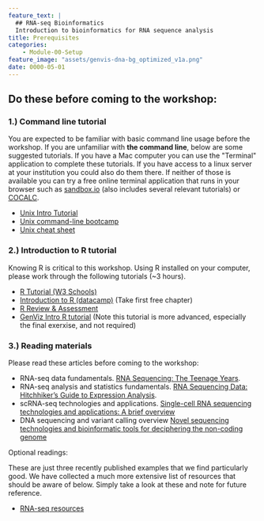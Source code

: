 ```yaml
---
feature_text: |
  ## RNA-seq Bioinformatics
  Introduction to bioinformatics for RNA sequence analysis
title: Prerequisites
categories:
    - Module-00-Setup
feature_image: "assets/genvis-dna-bg_optimized_v1a.png"
date: 0000-05-01
---
```


## Do these before coming to the workshop:

### 1.) Command line tutorial
You are expected to be familiar with basic command line usage before the workshop. If you are unfamiliar with **the command line**, below are some suggested tutorials. If you have a Mac computer you can use the "Terminal" application to complete these tutorials. If you have access to a linux server at your institution you could also do them there. If neither of those is available you can try a free online terminal application that runs in your browser such as [sandbox.io](https://sandbox.bio/playground) (also includes several relevant tutorials) or [COCALC](https://cocalc.com/app?anonymous=terminal).

* [Unix Intro Tutorial](https://rnabio.org/module-00-setup/0000/08/01/Unix/)
* [Unix command-line bootcamp](http://korflab.ucdavis.edu/bootcamp.html)
* [Unix cheat sheet](https://www.guru99.com/linux-commands-cheat-sheet.html)

### 2.) Introduction to R tutorial
Knowing R is critical to this workshop. Using R installed on your computer, please work through the following tutorials (~3 hours).

* [R Tutorial (W3 Schools)](https://www.w3schools.com/r/default.asp)
* [Introduction to R (datacamp)](https://app.datacamp.com/learn/courses/free-introduction-to-r) (Take first free chapter)
* [R Review & Assessment](https://nceas.github.io/oss-lessons/r-review-and-assessment/r-review-and-assessment.html)
* [GenViz Intro R tutorial](https://genviz.org/module-02-r/0002/02/01/introductionToR/) (Note this tutorial is more advanced, especially the final exerxise, and not required)

### 3.) Reading materials
Please read these articles before coming to the workshop:

* RNA-seq data fundamentals. [RNA Sequencing: The Teenage Years](https://pubmed.ncbi.nlm.nih.gov/31341269/).
* RNA-seq analysis and statistics fundamentals. [RNA Sequencing Data: Hitchhiker’s Guide to Expression Analysis](https://www.annualreviews.org/doi/pdf/10.1146/annurev-biodatasci-072018-021255).
* scRNA-seq technologies and applications. [Single-cell RNA sequencing technologies and applications: A brief overview](https://doi.org/10.1002/ctm2.694)
* DNA sequencing and variant calling overview [Novel sequencing technologies and bioinformatic tools for deciphering the non-coding genome](https://doi.org/10.1515/medgen-2021-2072)

Optional readings:

These are just three recently published examples that we find particularly good. We have collected a much more extensive list of resources that should be aware of below. Simply take a look at these and note for future reference.

* [RNA-seq resources](https://rnabio.org/resources/)
